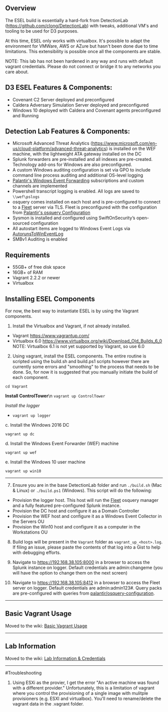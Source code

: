 
## Overview
The ESEL build is essentially a hard-fork from DetectionLab (https://github.com/clong/DetectionLab) with tweaks, additional VM's and tooling to be used for D3 purposes.

At this time, ESEL only works with virtualbox.  It's possible to adapt the environment for VMWare, AWS or AZure but hasn't been done due to time limitations.   This extensibility is possible once all the components are stable.

NOTE: This lab has not been hardened in any way and runs with default vagrant credentials. Please do not connect or bridge it to any networks you care about.

## D3 ESEL Features & Components:
* Covenant C2 Server deployed and preconfigured
* Caldera Adversary Simulation Server deployed and preconfigured
* Windows 10 deployed with Caldera and Covenant agents preconfigured and Running

## Detection Lab Features & Components:
* Microsoft Advanced Threat Analytics (https://www.microsoft.com/en-us/cloud-platform/advanced-threat-analytics) is installed on the WEF machine, with the lightweight ATA gateway installed on the DC
* Splunk forwarders are pre-installed and all indexes are pre-created. Technology add-ons for Windows are also preconfigured.
* A custom Windows auditing configuration is set via GPO to include command line process auditing and additional OS-level logging
* [Palantir's Windows Event Forwarding](http://github.com/palantir/windows-event-forwarding)  subscriptions and custom channels are implemented
* Powershell transcript logging is enabled. All logs are saved to `\\wef\pslogs`
* osquery comes installed on each host and is pre-configured to connect to a [Fleet](https://kolide.co/fleet) server via TLS. Fleet is preconfigured with the configuration from [Palantir's osquery Configuration](https://github.com/palantir/osquery-configuration)
* Sysmon is installed and configured using SwiftOnSecurity’s open-sourced configuration
* All autostart items are logged to Windows Event Logs via [AutorunsToWinEventLog](https://github.com/palantir/windows-event-forwarding/tree/master/AutorunsToWinEventLog)
* SMBv1 Auditing is enabled

## Requirements
* 55GB+ of free disk space
* 16GB+ of RAM
* Vagrant 2.2.2 or newer
* Virtualbox


## Installing ESEL Components

For now, the best way to instantiate ESEL is by using the Vagrant components.

1. Install the Virtualbox and Vagrant, if not already installed.  
  * Vagrant https://www.vagrantup.com/
  * Virtualbox 6.0 https://www.virtualbox.org/wiki/Download_Old_Builds_6_0
    NOTE: Virtualbox 6.1 is not yet supported by Vagrant, so use 6.0

2. Using vagrant, install the ESEL components. The entire routine is scripted using the build.sh and build.ps1 scripts however there are currently some errors and "smoothing" to the process that needs to be done.  So, for now it is suggested that you manually initiate the build of each component.

`cd Vagrant`

**Install ControlTower**\n
`vagrant up ControlTower`

*Install the logger*
- `vagrant up logger`

c. Install the Windows 2016 DC
```
vagrant up dc
```

d. Install the Windows Event Forwarder (WEF) machine
```
vagrant up wef
```

e. Install the Windows 10 user machine
```
vagrant up win10
```
---

7. Ensure you are in the base DetectionLab folder and run `./build.sh` (Mac & Linux) or `./build.ps1` (Windows). This script will do the following:
  * Provision the logger host. This host will run the [Fleet](https://kolide.co/fleet) osquery manager and a fully featured pre-configured Splunk instance.
  * Provision the DC host and configure it as a Domain Controller
  * Provision the WEF host and configure it as a Windows Event Collector in the Servers OU
  * Provision the Win10 host and configure it as a computer in the Workstations OU

8. Build logs will be present in the `Vagrant` folder as `vagrant_up_<host>.log`. If filing an issue, please paste the contents of that log into a Gist to help with debugging efforts.

9. Navigate to https://192.168.38.105:8000 in a browser to access the Splunk instance on logger. Default credentials are admin:changeme (you will have the option to change them on the next screen)
10. Navigate to https://192.168.38.105:8412 in a browser to access the Fleet server on logger. Default credentials are admin:admin123#. Query packs are pre-configured with queries from [palantir/osquery-configuration](https://github.com/palantir/osquery-configuration).

---

## Basic Vagrant Usage

Moved to the wiki: [Basic Vagrant Usage](https://github.com/clong/DetectionLab/wiki/Vagrant-Usage)

---

## Lab Information

Moved to the wiki: [Lab Information & Credentials](https://github.com/clong/DetectionLab/wiki/Lab-Information-&-Credentials)

---

#Troubleshooting

1. Using ESXi as the provier, I get the error "An active machine was found with a different provider."
Unfortunately, this is a limitation of vagrant where you control the provisioning of a single image with mulitple provisioners (e.g. ESXI and virtualbox).  You'll need to rename/delete the vagrant data in the .vagrant folder.
